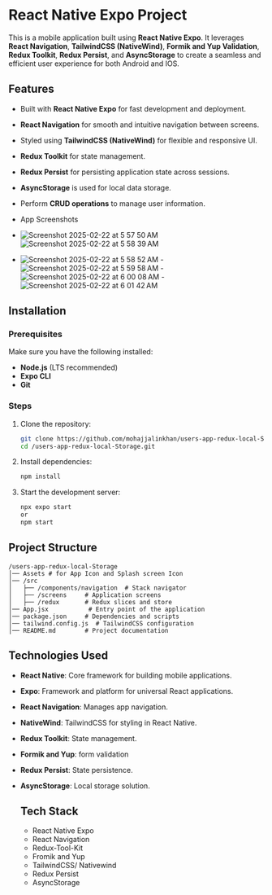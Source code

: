 # React Native Expo Project

This is a mobile application built using **React Native Expo**. It leverages **React Navigation**, **TailwindCSS (NativeWind)**, **Formik and Yup Validation**, **Redux Toolkit**, **Redux Persist**, and **AsyncStorage** to create a seamless and efficient user experience for both Android and IOS.

## Features
- Built with **React Native Expo** for fast development and deployment.
- **React Navigation** for smooth and intuitive navigation between screens.
- Styled using **TailwindCSS (NativeWind)** for flexible and responsive UI.
- **Redux Toolkit** for state management.
- **Redux Persist** for persisting application state across sessions.
- **AsyncStorage** is used for local data storage.
- Perform **CRUD operations** to manage user information.

- App Screenshots
- ![Screenshot 2025-02-22 at 5 57 50 AM](https://github.com/user-attachments/assets/12838e7e-7346-4d86-82e1-a96a850589a0)  ![Screenshot 2025-02-22 at 5 58 39 AM](https://github.com/user-attachments/assets/9593e285-d5f7-4cd0-98a3-024e817bb804)
- ![Screenshot 2025-02-22 at 5 58 52 AM](https://github.com/user-attachments/assets/22f95ad1-c5c3-41d6-9341-392f653a0e5f) -![Screenshot 2025-02-22 at 5 59 58 AM](https://github.com/user-attachments/assets/36f08401-9094-4fef-b853-8ddae7085aac)
-![Screenshot 2025-02-22 at 6 00 08 AM](https://github.com/user-attachments/assets/e646955b-243b-4d50-873d-0183bb3fbeb8) - ![Screenshot 2025-02-22 at 6 01 42 AM](https://github.com/user-attachments/assets/a4326a9f-c376-4fcd-8a80-e4938c7f7f66)



## Installation

### Prerequisites
Make sure you have the following installed:
- **Node.js** (LTS recommended)
- **Expo CLI**
- **Git**

### Steps
1. Clone the repository:
   ```sh
   git clone https://github.com/mohajjalinkhan/users-app-redux-local-Storage.git
   cd /users-app-redux-local-Storage.git
   ```
2. Install dependencies:
   ```sh
   npm install
   ```
3. Start the development server:
   ```sh
   npx expo start
   or
   npm start
   ```
## Project Structure
```
/users-app-redux-local-Storage
│── Assets # for App Icon and Splash screen Icon
│── /src
│   ├── /components/navigation  # Stack navigator
│   ├── /screens     # Application screens
│   ├── /redux       # Redux slices and store
│── App.jsx           # Entry point of the application
│── package.json     # Dependencies and scripts
│── tailwind.config.js  # TailwindCSS configuration
│── README.md        # Project documentation
```

## Technologies Used
- **React Native**: Core framework for building mobile applications.
- **Expo**: Framework and platform for universal React applications.
- **React Navigation**: Manages app navigation.
- **NativeWind**: TailwindCSS for styling in React Native.
- **Redux Toolkit**: State management.
- **Formik and Yup**: form validation
- **Redux Persist**: State persistence.
- **AsyncStorage**: Local storage solution.

  <h2>Tech Stack</h2>
    
  * React Native Expo
  * React Navigation
  * Redux-Tool-Kit
  * Fromik and Yup
  * TailwindCSS/ Nativewind
  * Redux Persist
  * AsyncStorage
       
